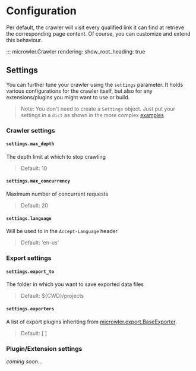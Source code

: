 # Configuration
Per default, the crawler will visit every qualified link it can find at retrieve the corresponding page content.
Of course, you can customize and extend this behaviour.

::: microwler.Crawler
    rendering:
      show_root_heading: true

## Settings
You can further tune your crawler using the `settings` parameter. It holds various configurations
for the crawler itself, but also for any extensions/plugins you might want to use or build.

> Note: You don't need to create a `Settings` object. Just put your settings in a `dict` as shown in the more complex [examples](/examples)

### Crawler settings

#### `settings.max_depth`
The depth limit at which to stop crawling
> Default: 10

#### `settings.max_concurrency`
Maximum number of concurrent requests
> Default: 20


#### `settings.language`
Will be used to in the `Accept-Language` header
> Default: 'en-us'


### Export settings

#### `settings.export_to`
The folder in which you want to save exported data files
> Default: ${CWD}/projects

#### `settings.exporters`
A list of export plugins inheriting from [microwler.export.BaseExporter]().
> Default: [ ]

### Plugin/Extension settings
*coming soon*...
